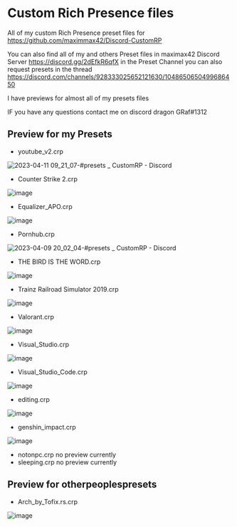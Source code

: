 # Custom Rich Presence files
All of my custom Rich Presence preset files for https://github.com/maximmax42/Discord-CustomRP

You can also find all of my and others Preset files in maximax42 Discord Server https://discord.gg/2dEfkR6qfX in the Preset Channel
you can also request presets in the thread https://discord.com/channels/928333025652121630/1048650650499686450

I have previews for almost all of my presets files

IF you have any questions contact me on discord dragon GRaf#1312







## Preview for my Presets

* youtube_v2.crp

![2023-04-11 09_21_07-#presets _ CustomRP - Discord](https://user-images.githubusercontent.com/65346683/231086530-264dcf15-6c0d-4200-9d8b-b630a8d7fe22.png)

* Counter Strike 2.crp

![image](https://user-images.githubusercontent.com/65346683/230788817-640d3a99-0982-4b78-a4eb-ac97dc5eace2.png)
* Equalizer_APO.crp

![image](https://user-images.githubusercontent.com/65346683/230788854-c1f31d81-c8fd-4704-970f-316af90ff772.png)

* Pornhub.crp

![2023-04-09 20_02_04-#presets _ CustomRP - Discord](https://user-images.githubusercontent.com/65346683/230788977-b47643a1-b32e-400d-ac76-efd0e33e54e2.png)

* THE BIRD IS THE WORD.crp

![image](https://user-images.githubusercontent.com/65346683/230789052-ab68de3c-447b-4bde-9a89-de2535e92f5f.png)

* Trainz Railroad Simulator 2019.crp

![image](https://user-images.githubusercontent.com/65346683/230789089-ce1cb709-862c-40e7-80b7-b19d7ee748c0.png)

* Valorant.crp

![image](https://user-images.githubusercontent.com/65346683/230789151-e728bfcf-e0bb-4c74-ae3d-28b6b50e15dd.png)

* Visual_Studio.crp

![image](https://user-images.githubusercontent.com/65346683/230789199-c743d2cd-5767-453c-9c3a-66a8362ec33e.png)

* Visual_Studio_Code.crp

![image](https://user-images.githubusercontent.com/65346683/230789217-6cd433db-5bf5-4971-a4c1-abdb70e649b7.png)

* editing.crp

![image](https://user-images.githubusercontent.com/65346683/230789278-c7b57338-cc82-47b7-ab7e-a2f7a6bd4119.png)

* genshin_impact.crp

![image](https://user-images.githubusercontent.com/65346683/230789310-cd3ce800-c206-45fc-aaf2-f926468c2de2.png)

* notonpc.crp
no preview currently
* sleeping.crp
no preview currently

## Preview for otherpeoplespresets

* Arch_by_Tofix.rs.crp

![image](https://user-images.githubusercontent.com/65346683/230789414-4d55691b-f89c-469e-93b4-58e6e541ce26.png)
